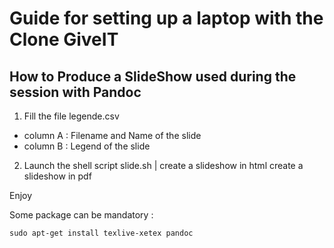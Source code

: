 # Guide for setting up a laptop with the Clone  GiveIT


## How to Produce a SlideShow used during the session with Pandoc 

1. Fill the file legende.csv 

* column A : Filename and Name of the slide
* column B : Legend of the slide

2. Launch the shell script slide.sh <html> | <pdf>
    <html> create a slideshow in html
    <pdf>  create a slideshow in pdf
      
Enjoy

Some package can be mandatory :
```
sudo apt-get install texlive-xetex pandoc
```

